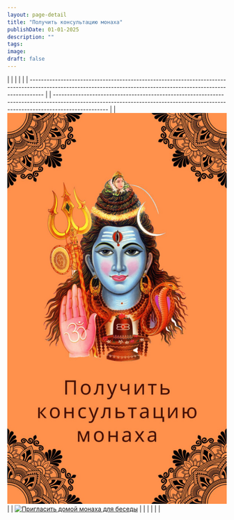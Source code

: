 ```yaml
---
layout: page-detail
title: "Получить консультацию монаха"
publishDate: 01-01-2025
description: ""
tags:
image:
draft: false
---
```


  
| |                                                                                                                                                                 |  |                                                                                                                                                                                 |
| ----------------------------------------------------------------------------------------------------------------------------------------------------------------- |  | ------------------------------------------------------------------------------------------------------------------------------------------------------------------------------- |
| [![Получить консультацию монаха](/upload/medialibrary/246/2467010dfe38dc67c79c1df156b2a8bb.jpg "Получить консультацию монаха")](/poluchit-konsultatsiyu-monakha/) |  | [![Пригласить домой монаха для беседы](/upload/medialibrary/d59/d59c012f4cee0ae1f8db6d4cf641f3a2.jpg "Пригласить домой монаха для беседы")](/priglasit-domoy-monakha-sannyasi/) |
| |                                                                                                                                                                 |  |                                                                                                                                                                                 |
  
  
